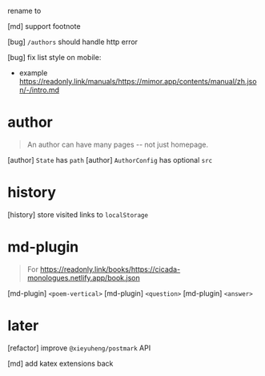 rename <mimor> to <mimor>

[md] support footnote

[bug] `/authors` should handle http error

[bug] fix list style on mobile:

- example https://readonly.link/manuals/https://mimor.app/contents/manual/zh.json/-/intro.md

# author

> An author can have many pages -- not just homepage.

[author] `State` has `path`
[author] `AuthorConfig` has optional `src`

# history

[history] store visited links to `localStorage`

# md-plugin

> For https://readonly.link/books/https://cicada-monologues.netlify.app/book.json

[md-plugin] `<poem-vertical>`
[md-plugin] `<question>`
[md-plugin] `<answer>`

# later

[refactor] improve `@xieyuheng/postmark` API

[md] add katex extensions back
